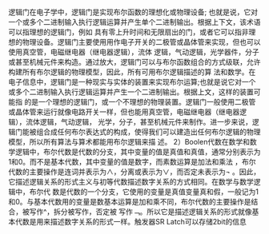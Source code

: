 ##

逻辑门在电子学中，逻辑门是实现布尔函数的理想化或物理设备; 也就是说，它对一个或多个二进制输入执行逻辑运算并产生单个二进制输出。根据上下文，该术语可以指理想的逻辑门，例如
具有零上升时间和无限扇出的门，或者它可以指非理想的物理设备。逻辑门主要使用用作电子开关的二极管或晶体管来实现，但也可以使用真空管，电磁继电器（继电器逻辑），流体
逻辑，气动逻辑，光学器件，分子或甚至机械元件来构造。通过放大，逻辑门可以与布尔函数组合的方式级联，允许构建所有布尔逻辑的物理模型，因此，所有可用布尔逻辑描述的算
法和数学。在电子信息中，逻辑门是一种现实与实体的装置来实现布尔运算;也就是说它对一个或多个二进制输入执行逻辑运算并产生一个二进制输出。根据上文，这样的装置可能指
的是一个理想的逻辑门，或一个不理想的物理装置。逻辑门一般使用二极管或晶体管来运行就像电路开关一样，但也能用真空管，电磁继电器（继电器逻辑），流体逻辑，气动逻辑，
光学，分子，甚至机械元件来制作。进一步来说，逻辑门能被组合成任何布尔表达式的构成，使得我们可以建造出任何布尔逻辑的物理模型，所以所有算法与算术都能用布尔逻辑来描
述。
2）Boolen代数在数学和数学逻辑中，布尔代数是代数的分支，其中变量的值是真值和真值，通常分别表示为1和0。而不是基本代数，其中变量的值是数字，而素数运算是加法和乘法
，布尔代数的主要操作是连词并表示为∧，分离或表示为∨，而否定未表示为¬ 。因此，它描述逻辑关系的形式主义与初等代数描述数字关系的方式相同。在数学与数学逻辑中，布尔代
数是代数的一个分支，它使用的变量是真值变量真和假，一般记为1和0。与基本代数用的变量是数基本运算是加和乘不同，布尔代数的主要操作是结合，被写作^，拆分被写作，否定被
写作﹁。所以它是描述逻辑关系的形式就像基本代数是用来描述数字关系的形式一样。触发器SR Latch可以存储2bit的信息